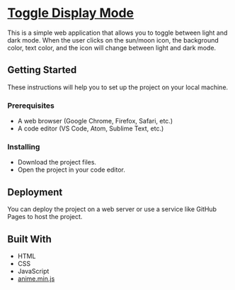 # [Toggle Display Mode](https://toggle-display-mode-yj.netlify.app/)
This is a simple web application that allows you to toggle between light and dark mode. When the user clicks on the sun/moon icon, the background color, text color, and the icon will change between light and dark mode.

## Getting Started
These instructions will help you to set up the project on your local machine.

### Prerequisites
- A web browser (Google Chrome, Firefox, Safari, etc.)
- A code editor (VS Code, Atom, Sublime Text, etc.)

### Installing
- Download the project files.
- Open the project in your code editor.

## Deployment
You can deploy the project on a web server or use a service like GitHub Pages to host the project.

## Built With
- HTML
- CSS
- JavaScript
- [anime.min.js](https://animejs.com/)
